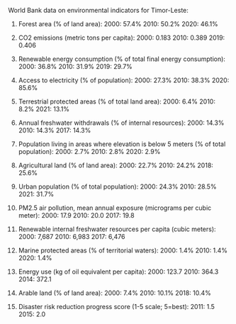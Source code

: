 World Bank data on environmental indicators for Timor-Leste:

1. Forest area (% of land area):
   2000: 57.4%
   2010: 50.2%
   2020: 46.1%

2. CO2 emissions (metric tons per capita):
   2000: 0.183
   2010: 0.389
   2019: 0.406

3. Renewable energy consumption (% of total final energy consumption):
   2000: 36.8%
   2010: 31.9%
   2019: 29.7%

4. Access to electricity (% of population):
   2000: 27.3%
   2010: 38.3%
   2020: 85.6%

5. Terrestrial protected areas (% of total land area):
   2000: 6.4%
   2010: 8.2%
   2021: 13.1%

6. Annual freshwater withdrawals (% of internal resources):
   2000: 14.3%
   2010: 14.3%
   2017: 14.3%

7. Population living in areas where elevation is below 5 meters (% of total population):
   2000: 2.7%
   2010: 2.8%
   2020: 2.9%

8. Agricultural land (% of land area):
   2000: 22.7%
   2010: 24.2%
   2018: 25.6%

9. Urban population (% of total population):
   2000: 24.3%
   2010: 28.5%
   2021: 31.7%

10. PM2.5 air pollution, mean annual exposure (micrograms per cubic meter):
    2000: 17.9
    2010: 20.0
    2017: 19.8

11. Renewable internal freshwater resources per capita (cubic meters):
    2000: 7,687
    2010: 6,983
    2017: 6,476

12. Marine protected areas (% of territorial waters):
    2000: 1.4%
    2010: 1.4%
    2020: 1.4%

13. Energy use (kg of oil equivalent per capita):
    2000: 123.7
    2010: 364.3
    2014: 372.1

14. Arable land (% of land area):
    2000: 7.4%
    2010: 10.1%
    2018: 10.4%

15. Disaster risk reduction progress score (1-5 scale; 5=best):
    2011: 1.5
    2015: 2.0